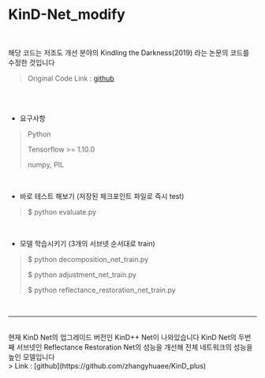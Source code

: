 # KinD-Net_modify
<br>

해당 코드는 저조도 개선 분야의 Kindling the Darkness(2019) 라는 논문의 코드를 수정한 것입니다 <br>
> Original Code Link : [github](https://github.com/zhangyhuaee/KinD)

<br><br>

* 요구사항
> Python
>
> Tensorflow >= 1.10.0
>
> numpy, PIL
<br>

* 바로 테스트 해보기 (저장된 체크포인트 파일로 즉시 test)
> $ python evaluate.py
<br>

* 모델 학습시키기 (3개의 서브넷 순서대로 train)
> $ python decomposition_net_train.py
> 
> $ python adjustment_net_train.py
> 
> $ python reflectance_restoration_net_train.py
<br>

---- 
<br>
현재 KinD Net의 업그레이드 버전인 KinD++ Net이 나와있습니다
KinD Net의 두번째 서브넷인 Reflectance Restoration Net의 성능을 개선해 전체 네트워크의 성능을 높인 모델입니다 <br>
> Link : [github](https://github.com/zhangyhuaee/KinD_plus) 
<br>
